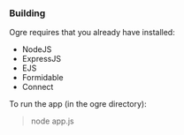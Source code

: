 ### Building

Ogre requires that you already have installed:

- NodeJS
- ExpressJS
- EJS
- Formidable
- Connect

To run the app (in the ogre directory):

> node app.js
